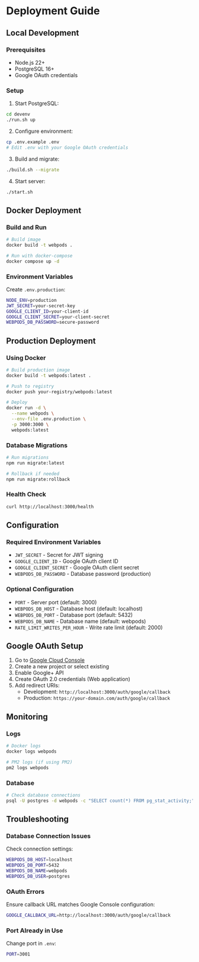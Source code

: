 # Deployment Guide

## Local Development

### Prerequisites
- Node.js 22+
- PostgreSQL 16+
- Google OAuth credentials

### Setup

1. Start PostgreSQL:
```bash
cd devenv
./run.sh up
```

2. Configure environment:
```bash
cp .env.example .env
# Edit .env with your Google OAuth credentials
```

3. Build and migrate:
```bash
./build.sh --migrate
```

4. Start server:
```bash
./start.sh
```

## Docker Deployment

### Build and Run
```bash
# Build image
docker build -t webpods .

# Run with docker-compose
docker compose up -d
```

### Environment Variables
Create `.env.production`:
```bash
NODE_ENV=production
JWT_SECRET=your-secret-key
GOOGLE_CLIENT_ID=your-client-id
GOOGLE_CLIENT_SECRET=your-client-secret
WEBPODS_DB_PASSWORD=secure-password
```

## Production Deployment

### Using Docker
```bash
# Build production image
docker build -t webpods:latest .

# Push to registry
docker push your-registry/webpods:latest

# Deploy
docker run -d \
  --name webpods \
  --env-file .env.production \
  -p 3000:3000 \
  webpods:latest
```

### Database Migrations
```bash
# Run migrations
npm run migrate:latest

# Rollback if needed
npm run migrate:rollback
```

### Health Check
```bash
curl http://localhost:3000/health
```

## Configuration

### Required Environment Variables
- `JWT_SECRET` - Secret for JWT signing
- `GOOGLE_CLIENT_ID` - Google OAuth client ID
- `GOOGLE_CLIENT_SECRET` - Google OAuth client secret
- `WEBPODS_DB_PASSWORD` - Database password (production)

### Optional Configuration
- `PORT` - Server port (default: 3000)
- `WEBPODS_DB_HOST` - Database host (default: localhost)
- `WEBPODS_DB_PORT` - Database port (default: 5432)
- `WEBPODS_DB_NAME` - Database name (default: webpods)
- `RATE_LIMIT_WRITES_PER_HOUR` - Write rate limit (default: 2000)

## Google OAuth Setup

1. Go to [Google Cloud Console](https://console.cloud.google.com)
2. Create a new project or select existing
3. Enable Google+ API
4. Create OAuth 2.0 credentials (Web application)
5. Add redirect URIs:
   - Development: `http://localhost:3000/auth/google/callback`
   - Production: `https://your-domain.com/auth/google/callback`

## Monitoring

### Logs
```bash
# Docker logs
docker logs webpods

# PM2 logs (if using PM2)
pm2 logs webpods
```

### Database
```bash
# Check database connections
psql -U postgres -d webpods -c "SELECT count(*) FROM pg_stat_activity;"
```

## Troubleshooting

### Database Connection Issues
Check connection settings:
```bash
WEBPODS_DB_HOST=localhost
WEBPODS_DB_PORT=5432
WEBPODS_DB_NAME=webpods
WEBPODS_DB_USER=postgres
```

### OAuth Errors
Ensure callback URL matches Google Console configuration:
```bash
GOOGLE_CALLBACK_URL=http://localhost:3000/auth/google/callback
```

### Port Already in Use
Change port in `.env`:
```bash
PORT=3001
```